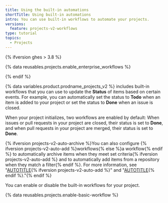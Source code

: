 ```yaml
---
title: Using the built-in automations
shortTitle: Using built-in automations
intro: You can use built-in workflows to automate your projects.
versions:
  feature: projects-v2-workflows
type: tutorial
topics:
  - Projects
---
```



{% ifversion ghes > 3.8 %}

{% data reusables.projects.enable_enterprise_workflows %}

{% endif %}

{% data variables.product.prodname_projects_v2 %} includes built-in workflows that you can use to update the **Status** of items based on certain events. For example, you can automatically set the status to **Todo** when an item is added to your project or set the status to **Done** when an issue is closed.

When your project initializes, two workflows are enabled by default: When issues or pull requests in your project are closed, their status is set to **Done**, and when pull requests in your project are merged, their status is set to **Done**.

{% ifversion projects-v2-auto-archive %}You can also configure {% ifversion projects-v2-auto-add %}workflows{% else %}a workflow{% endif %} to automatically archive items when they meet set criteria{% ifversion projects-v2-auto-add %} and to automatically add items from a repository when they match a filter{% endif %}. For more information, see "[AUTOTITLE](/issues/planning-and-tracking-with-projects/automating-your-project/archiving-items-automatically){% ifversion projects-v2-auto-add %}" and "[AUTOTITLE](/issues/planning-and-tracking-with-projects/automating-your-project/adding-items-automatically){% endif %}."{% endif %}

You can enable or disable the built-in workflows for your project.

{% data reusables.projects.enable-basic-workflow %}
